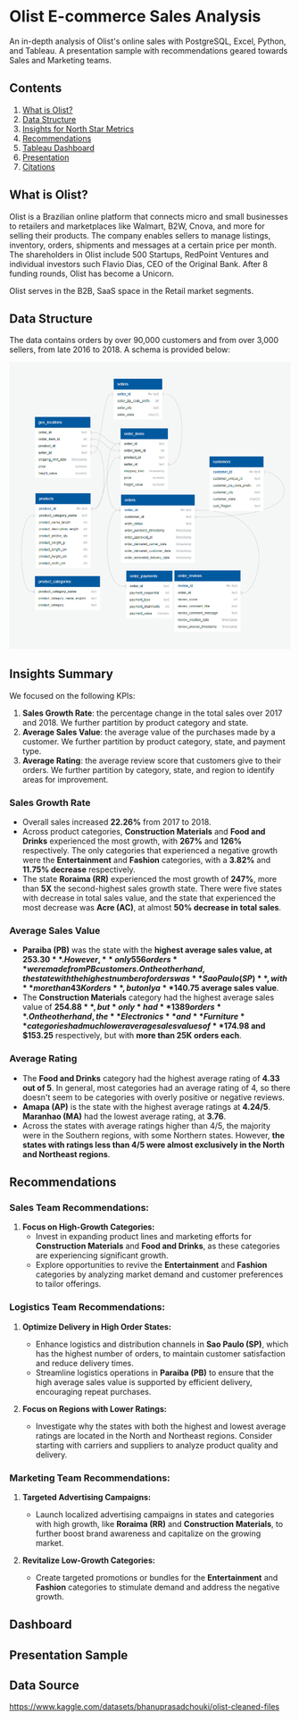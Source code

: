 # Olist E-commerce Sales Analysis
An in-depth analysis of Olist's online sales with PostgreSQL, Excel, Python, and Tableau. A presentation sample with recommendations geared towards Sales and Marketing teams.

## Contents
1. [What is Olist?](#what-is-olist?)
2. [Data Structure](#data-structure)
3. [Insights for North Star Metrics](#insights-summary)
4. [Recommendations](#recommendations)
5. [Tableau Dashboard](#dashboard)
6. [Presentation](#presentation-sample)
7. [Citations](#data-source)

## What is Olist?
Olist is a Brazilian online platform that connects micro and small businesses to retailers and marketplaces like Walmart, B2W, Cnova, and more for selling their products. The company enables sellers to manage listings, inventory, orders, shipments and messages at a certain price per month. The shareholders in Olist include 500 Startups, RedPoint Ventures and individual investors such Flavio Dias, CEO of the Original Bank. After 8 funding rounds, Olist has become a Unicorn.

Olist serves in the B2B, SaaS space in the Retail market segments.

## Data Structure
The data contains orders by over 90,000 customers and from over 3,000 sellers, from late 2016 to 2018. A schema is provided below:

![Database Schema](database/schema.png)

## Insights Summary
We focused on the following KPIs:
1. **Sales Growth Rate**: the percentage change in the total sales over 2017 and 2018. We further partition by product category and state.
2. **Average Sales Value**: the average value of the purchases made by a customer. We further partition by product category, state, and payment type.
3. **Average Rating**: the average review score that customers give to their orders. We further partition by category, state, and region to identify areas for improvement.

### Sales Growth Rate
- Overall sales increased **22.26%** from 2017 to 2018.
- Across product categories, **Construction Materials** and **Food and Drinks** experienced the most growth, with **267%** and **126%** respectively. The only categories that experienced a negative growth were the **Entertainment** and **Fashion** categories, with a **3.82%** and **11.75% decrease** respectively.
- The state **Roraima (RR)** experienced the most growth of **247%**, more than **5X** the second-highest sales growth state. There were five states with decrease in total sales value, and the state that experienced the most decrease was **Acre (AC)**, at almost **50% decrease in total sales**.

### Average Sales Value
- **Paraiba (PB)** was the state with the **highest average sales value, at $253.30**. However, **only 556 orders** were made from PB customers. On the other hand, the state with the highest number of orders was **Sao Paulo (SP)**, with **more than 43K orders**, but only a **$140.75 average sales value**.
- The **Construction Materials** category had the highest average sales value of **$254.88**, but *only* had **1389 orders**. On the other hand, the **Electronics** and **Furniture** categories had much lower average sales values of **$174.98 and $153.25** respectively, but with **more than 25K orders each**.

### Average Rating
- The **Food and Drinks** category had the highest average rating of **4.33 out of 5**. In general, most categories had an average rating of 4, so there doesn't seem to be categories with overly positive or negative reviews.
- **Amapa (AP)** is the state with the highest average ratings at **4.24/5**. **Maranhao (MA)** had the lowest average rating, at **3.76**.
- Across the states with average ratings higher than 4/5, the majority were in the Southern regions, with some Northern states. However, **the states with ratings less than 4/5 were almost exclusively in the North and Northeast regions**.

## Recommendations
### **Sales Team Recommendations:**
1. **Focus on High-Growth Categories:**
   - Invest in expanding product lines and marketing efforts for **Construction Materials** and **Food and Drinks**, as these categories are experiencing significant growth.
   - Explore opportunities to revive the **Entertainment** and **Fashion** categories by analyzing market demand and customer preferences to tailor offerings.

### **Logistics Team Recommendations:**
1. **Optimize Delivery in High Order States:**
   - Enhance logistics and distribution channels in **Sao Paulo (SP)**, which has the highest number of orders, to maintain customer satisfaction and reduce delivery times.
   - Streamline logistics operations in **Paraiba (PB)** to ensure that the high average sales value is supported by efficient delivery, encouraging repeat purchases.

2. **Focus on Regions with Lower Ratings:**
     - Investigate why the states with both the highest and lowest average ratings are located in the North and Northeast regions. Consider starting with carriers and suppliers to analyze product quality and delivery.

### **Marketing Team Recommendations:**
1. **Targeted Advertising Campaigns:**
   - Launch localized advertising campaigns in states and categories with high growth, like **Roraima (RR)** and **Construction Materials**, to further boost brand awareness and capitalize on the growing market.

2. **Revitalize Low-Growth Categories:**
   - Create targeted promotions or bundles for the **Entertainment** and **Fashion** categories to stimulate demand and address the negative growth.

## Dashboard

## Presentation Sample

## Data Source
https://www.kaggle.com/datasets/bhanuprasadchouki/olist-cleaned-files
